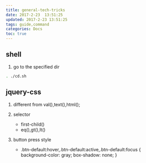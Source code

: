 ```yaml
---
title: general-tech-tricks
date: 2017-2-23  13:51:25
updated: 2017-2-23 13:51:25
tags: guide,command
categories: Docs
toc: true
---
```


## shell

1. go to the specified dir
```bash
. ./cd.sh
```

## jquery-css

1. different from val(),text(),html();
2. selector
	- first-child()
	- eq(),gt(),lt()

3. button press style
	- .btn-default:hover,.btn-default:active,.btn-default:focus {
		  background-color: gray;
		  box-shadow: none;
  }
